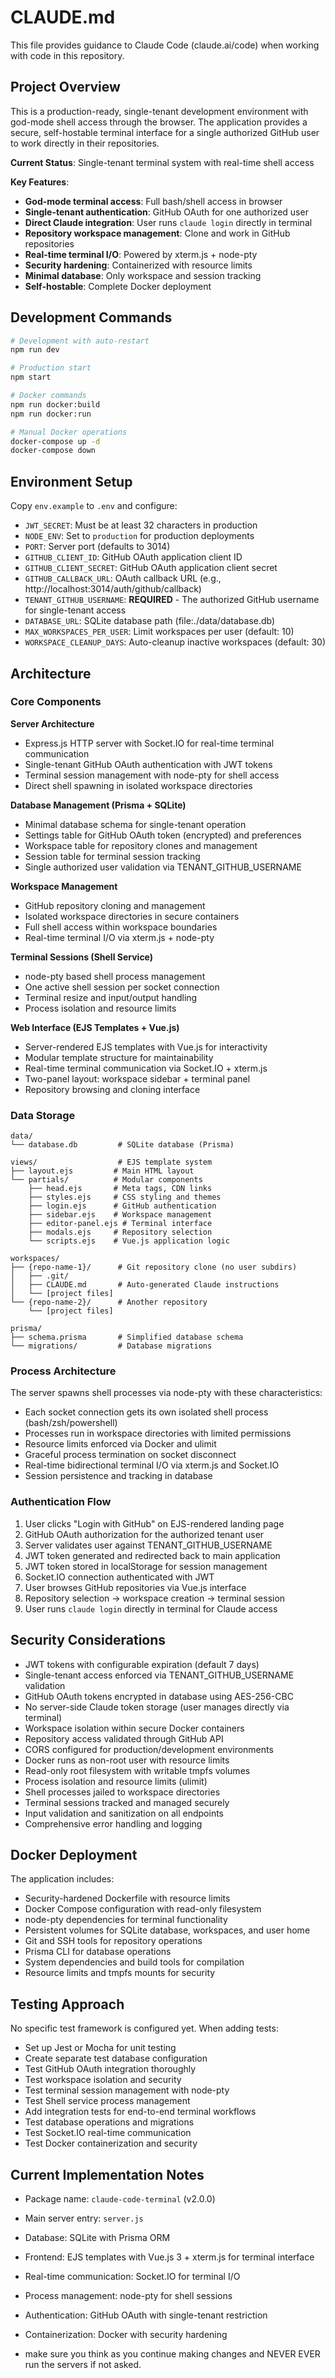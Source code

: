 # CLAUDE.md

This file provides guidance to Claude Code (claude.ai/code) when working with code in this repository.

## Project Overview

This is a production-ready, single-tenant development environment with god-mode shell access through the browser. The application provides a secure, self-hostable terminal interface for a single authorized GitHub user to work directly in their repositories.

**Current Status**: Single-tenant terminal system with real-time shell access

**Key Features**:
- **God-mode terminal access**: Full bash/shell access in browser
- **Single-tenant authentication**: GitHub OAuth for one authorized user
- **Direct Claude integration**: User runs `claude login` directly in terminal
- **Repository workspace management**: Clone and work in GitHub repositories
- **Real-time terminal I/O**: Powered by xterm.js + node-pty
- **Security hardening**: Containerized with resource limits
- **Minimal database**: Only workspace and session tracking
- **Self-hostable**: Complete Docker deployment

## Development Commands

```bash
# Development with auto-restart
npm run dev

# Production start
npm start

# Docker commands
npm run docker:build
npm run docker:run

# Manual Docker operations
docker-compose up -d
docker-compose down
```

## Environment Setup

Copy `env.example` to `.env` and configure:
- `JWT_SECRET`: Must be at least 32 characters in production
- `NODE_ENV`: Set to `production` for production deployments
- `PORT`: Server port (defaults to 3014)
- `GITHUB_CLIENT_ID`: GitHub OAuth application client ID
- `GITHUB_CLIENT_SECRET`: GitHub OAuth application client secret
- `GITHUB_CALLBACK_URL`: OAuth callback URL (e.g., http://localhost:3014/auth/github/callback)
- `TENANT_GITHUB_USERNAME`: **REQUIRED** - The authorized GitHub username for single-tenant access
- `DATABASE_URL`: SQLite database path (file:./data/database.db)
- `MAX_WORKSPACES_PER_USER`: Limit workspaces per user (default: 10)
- `WORKSPACE_CLEANUP_DAYS`: Auto-cleanup inactive workspaces (default: 30)

## Architecture

### Core Components

**Server Architecture**
- Express.js HTTP server with Socket.IO for real-time terminal communication
- Single-tenant GitHub OAuth authentication with JWT tokens
- Terminal session management with node-pty for shell access
- Direct shell spawning in isolated workspace directories

**Database Management (Prisma + SQLite)**
- Minimal database schema for single-tenant operation
- Settings table for GitHub OAuth token (encrypted) and preferences
- Workspace table for repository clones and management
- Session table for terminal session tracking
- Single authorized user validation via TENANT_GITHUB_USERNAME

**Workspace Management**
- GitHub repository cloning and management
- Isolated workspace directories in secure containers
- Full shell access within workspace boundaries
- Real-time terminal I/O via xterm.js + node-pty

**Terminal Sessions (Shell Service)**
- node-pty based shell process management
- One active shell session per socket connection
- Terminal resize and input/output handling
- Process isolation and resource limits

**Web Interface (EJS Templates + Vue.js)**
- Server-rendered EJS templates with Vue.js for interactivity
- Modular template structure for maintainability
- Real-time terminal communication via Socket.IO + xterm.js
- Two-panel layout: workspace sidebar + terminal panel
- Repository browsing and cloning interface

### Data Storage

```
data/
└── database.db         # SQLite database (Prisma)

views/                  # EJS template system
├── layout.ejs         # Main HTML layout
└── partials/          # Modular components
    ├── head.ejs       # Meta tags, CDN links
    ├── styles.ejs     # CSS styling and themes
    ├── login.ejs      # GitHub authentication
    ├── sidebar.ejs    # Workspace management
    ├── editor-panel.ejs # Terminal interface
    ├── modals.ejs     # Repository selection
    └── scripts.ejs    # Vue.js application logic

workspaces/
├── {repo-name-1}/      # Git repository clone (no user subdirs)
│   ├── .git/
│   ├── CLAUDE.md       # Auto-generated Claude instructions
│   └── [project files]
└── {repo-name-2}/      # Another repository
    └── [project files]

prisma/
├── schema.prisma       # Simplified database schema
└── migrations/         # Database migrations
```

### Process Architecture

The server spawns shell processes via node-pty with these characteristics:
- Each socket connection gets its own isolated shell process (bash/zsh/powershell)
- Processes run in workspace directories with limited permissions
- Resource limits enforced via Docker and ulimit
- Graceful process termination on socket disconnect
- Real-time bidirectional terminal I/O via xterm.js and Socket.IO
- Session persistence and tracking in database

### Authentication Flow

1. User clicks "Login with GitHub" on EJS-rendered landing page
2. GitHub OAuth authorization for the authorized tenant user
3. Server validates user against TENANT_GITHUB_USERNAME
4. JWT token generated and redirected back to main application
5. JWT token stored in localStorage for session management
6. Socket.IO connection authenticated with JWT
7. User browses GitHub repositories via Vue.js interface
8. Repository selection → workspace creation → terminal session
9. User runs `claude login` directly in terminal for Claude access

## Security Considerations

- JWT tokens with configurable expiration (default 7 days)
- Single-tenant access enforced via TENANT_GITHUB_USERNAME validation
- GitHub OAuth tokens encrypted in database using AES-256-CBC
- No server-side Claude token storage (user manages directly via terminal)
- Workspace isolation within secure Docker containers
- Repository access validated through GitHub API
- CORS configured for production/development environments
- Docker runs as non-root user with resource limits
- Read-only root filesystem with writable tmpfs volumes
- Process isolation and resource limits (ulimit)
- Shell processes jailed to workspace directories
- Terminal sessions tracked and managed securely
- Input validation and sanitization on all endpoints
- Comprehensive error handling and logging

## Docker Deployment

The application includes:
- Security-hardened Dockerfile with resource limits
- Docker Compose configuration with read-only filesystem
- node-pty dependencies for terminal functionality
- Persistent volumes for SQLite database, workspaces, and user home
- Git and SSH tools for repository operations
- Prisma CLI for database operations
- System dependencies and build tools for compilation
- Resource limits and tmpfs mounts for security

## Testing Approach

No specific test framework is configured yet. When adding tests:
- Set up Jest or Mocha for unit testing
- Create separate test database configuration
- Test GitHub OAuth integration thoroughly
- Test workspace isolation and security
- Test terminal session management with node-pty
- Test Shell service process management
- Add integration tests for end-to-end terminal workflows
- Test database operations and migrations
- Test Socket.IO real-time communication
- Test Docker containerization and security

## Current Implementation Notes

- Package name: `claude-code-terminal` (v2.0.0)
- Main server entry: `server.js`
- Database: SQLite with Prisma ORM
- Frontend: EJS templates with Vue.js 3 + xterm.js for terminal interface
- Real-time communication: Socket.IO for terminal I/O
- Process management: node-pty for shell sessions
- Authentication: GitHub OAuth with single-tenant restriction
- Containerization: Docker with security hardening

- make sure you think as you continue making changes and NEVER EVER run the servers if not asked.